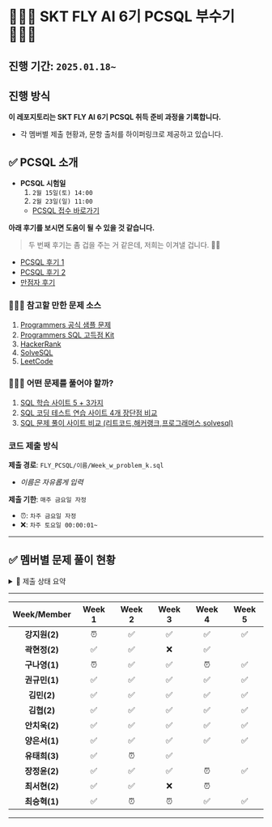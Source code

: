 # 👨🏻‍💻 SKT FLY AI 6기 PCSQL 부수기 🧑🏻‍💻
## 진행 기간: `2025.01.18~`

## 진행 방식
**이 레포지토리는 SKT FLY AI 6기 PCSQL 취득 준비 과정을 기록합니다.**
- 각 멤버별 제출 현황과, 문항 출처를 하이퍼링크로 제공하고 있습니다.

## ✅ PCSQL 소개
- **PCSQL 시험일**
    1. `2월 15일(토) 14:00`
    2. `2월 23일(일) 11:00`
    - [PCSQL 접수 바로가기](https://certi.programmers.co.kr/tryouts)

**아래 후기를 보시면 도움이 될 수 있을 것 같습니다.**
> 두 번째 후기는 좀 겁을 주는 거 같은데, 저희는 이겨낼 겁니다. ✊🏻
- [PCSQL 후기 1](https://velog.io/@ssook1222/SQLD-Nope.-PCSQL)
- [PCSQL 후기 2](https://velog.io/@jewan/PCSQL-%EC%A0%9C-1%ED%9A%8C-%EA%B2%B0%EA%B3%BC-%EB%B0%8F-%ED%9B%84%EA%B8%B0)
- [만점자 후기](https://mieyhgnaj.tistory.com/entry/PCSQL-%ED%9B%84%EA%B8%B0-Lv4-%EB%A7%8C%EC%A0%90)

### 💁🏻‍♂️ 참고할 만한 문제 소스
1. [Programmers 공식 샘플 문제](https://certi.programmers.co.kr/about/sample)
2. [Programmers SQL 고득점 Kit](https://school.programmers.co.kr/learn/challenges?tab=sql_practice_kit)
3. [HackerRank](https://www.hackerrank.com/domains/sql?ref=blog.selectfromuser.com)
4. [SolveSQL](https://solvesql.com/?ref=blog.selectfromuser.com)
5. [LeetCode](https://leetcode.com/studyplan/top-sql-50/)

### 💁🏻‍♂️ 어떤 문제를 풀어야 할까?
1. [SQL 학습 사이트 5 + 3가지](https://blog.selectfromuser.com/websites-to-learn-sql/)
2. [SQL 코딩 테스트 연습 사이트 4개 장단점 비교](https://brunch.co.kr/@datarian/215)
3. [SQL 문제 풀이 사이트 비교 (리트코드,해커랭크,프로그래머스,solvesql)](https://sowhatmylifeismine.tistory.com/225)

### 코드 제출 방식
**제출 경로**: `FLY_PCSQL/이름/Week_w_problem_k.sql`
   - *이름은 자유롭게 입력*
  
**제출 기한**: `매주 금요일 자정`
   - ⏰: `차주 금요일 자정`
   - ❌: `차주 토요일 00:00:01~`
---

## ✅ 멤버별 문제 풀이 현황
<details>
  <summary> 🌈 제출 상태 요약</summary>
  <div markdown="1">
  
  ---

> **[🐖 PCSQL 저금통 현황 바로가기](https://tartan-text-a3d.notion.site/17f0de90854f8087b05cfd40bc7a9d9d?v=0c7d77a90ce54669891b40633d4a01da&pvs=4)**
- **제출 완료**: ✅
- **지각 제출**: ⏰
- **미제출**: ❌
  
  </div>
  </details>

---

| Week/Member | Week 1 | Week 2 | Week 3 | Week 4 | Week 5 |
|:-----------:|:------:|:------:|:------:|:------:|:------:|
| **강지원(2)** |   ⏰   |   ✅   |   ✅   |   ✅   |   ✅    |
| **곽현정(2)** |   ✅   |   ✅   |   ❌   |   ✅   |         |
| **구나영(1)** |   ⏰   |   ✅   |   ✅   |   ⏰   |   ✅    |
| **권규민(1)** |   ✅   |   ✅   |   ✅   |   ✅   |   ✅    |
| **김민(2)**   |   ✅   |   ✅   |   ✅   |   ✅   |   ✅    |
| **김협(2)**   |   ✅   |   ✅   |   ✅   |   ✅   |   ✅    |
| **안치욱(2)** |   ✅   |   ✅   |   ✅   |   ✅   |   ✅    |
| **양은서(1)** |   ✅   |   ✅   |   ✅   |   ✅   |   ✅    |
| **유태희(3)** |   ✅   |   ⏰   |   ✅   |        |         |
| **장정윤(2)** |   ✅   |   ✅   |   ✅   |   ⏰   |   ✅    |
| **최서현(2)** |   ✅   |   ✅   |   ❌   |   ⏰   |         |
| **최승혁(1)** |   ✅   |   ⏰   |   ⏰   |   ✅   |   ✅    |  

---



